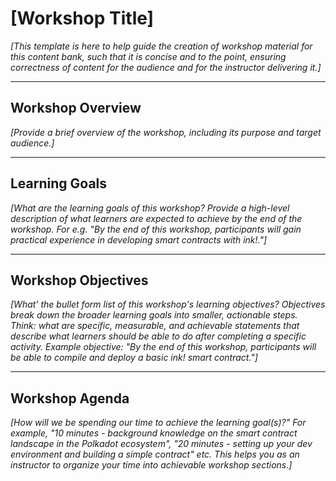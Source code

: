 # [Workshop Title]

_[This template is here to help guide the creation of workshop material for this content bank, such that it is concise and to the point, ensuring correctness of content for the audience and for the instructor delivering it.]_

---

## Workshop Overview

_[Provide a brief overview of the workshop, including its purpose and target audience.]_

---

## Learning Goals

_[What are the learning goals of this workshop? Provide a high-level description of what learners are expected to achieve by the end of the workshop. For e.g. "By the end of this workshop, participants will gain practical experience in developing smart contracts with ink!."]_

---

## Workshop Objectives

_[What' the bullet form list of this workshop's learning objectives? Objectives break down the broader learning goals into smaller, actionable steps. Think: what are specific, measurable, and achievable statements that describe what learners should be able to do after completing a specific activity. Example objective: "By the end of this workshop, participants will be able to compile and deploy a basic ink! smart contract."]_

---

## Workshop Agenda

_[How will we be spending our time to achieve the learning goal(s)?" For example, "10 minutes - background knowledge on the smart contract landscape in the Polkadot ecosystem", "20 minutes - setting up your dev environment and building a simple contract" etc. This helps you as an instructor to organize your time into achievable workshop sections.]_
